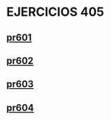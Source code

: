 # EJERCICIOS 405

## [pr601](pr601/index.md)
## [pr602](pr602/biblioteca.md)
## [pr603](pr603/index.md)
## [pr604](pr604/index.md)